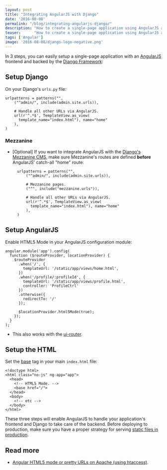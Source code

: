 ```yaml
---
layout: post
title: "Integrating AngularJS with Django"
date: '2016-08-08'
permalink: "/blog/integrating-angularjs-django/"
description: "How to create a single-page application using AngularJS and the Django Framework."
teaser:      "How to create a single-page application using AngularJS and the Django Framework."
tags: ['Angular']
image: '2016-08-08/django-logo-negative.png'
---
```


In 3 steps, you can easily setup a single-page application with an [AngularJS](https://angularjs.org/) frontend and backed by the [Django Framework](https://www.djangoproject.com/):

## Setup Django

On your Django's `urls.py` file:

    urlpatterns = patterns("",
        ("^admin/", include(admin.site.urls)),

        # Handle all other URLs via AngularJS.
        url(r'^.*$', TemplateView.as_view(
          template_name="index.html"), name="home"
        ),
    )

### Mezzanine

* [Optional] If you want to integrate AngularJS with the [Django's Mezzanine CMS](http://mezzanine.jupo.org/), make sure Mezzanine's routes are defined **before** AngularJS' catch-all "home" route:

        urlpatterns = patterns("",
            ("^admin/", include(admin.site.urls)),

            # Mezzanine pages.
            ("^", include("mezzanine.urls")),

            # Handle all other URLs via AngularJS.
            url(r'^.*$', TemplateView.as_view(
              template_name="index.html"), name="home"
            ),
        )

## Setup AngularJS

Enable HTML5 Mode in your AngularJS configuration module:

    angular.module('app').config(
      function ($routeProvider, locationProvider) {
        $routeProvider
          .when('/', {
            templateUrl: '/static/app/views/home.html',
          })
          .when('/profile/:profileId', {
            templateUrl: '/static/app/views/profile.html',
            controller: 'ProfileCtrl'
          })
          .otherwise({
            redirectTo: '/'
          });

          $locationProvider.html5Mode(true);
        });
      }
    );

* This also works with the [ui-router](https://github.com/angular-ui/ui-router).

## Setup the HTML

Set the [base](https://developer.mozilla.org/en/docs/Web/HTML/Element/base) tag in your main `index.html` file:

    <!doctype html>
    <html class="no-js" ng-app="app">
      <head>
        <!-- HTML5 Mode. -->
        <base href="/">
      </head>
      <body>
        <!-- etc -->
      </body>
    </html>

These three steps will enable AngularJS to handle your application's frontend and Django to take care of the backend. Before deploying to production, make sure you have a proper strategy for serving [static files in production](https://docs.djangoproject.com/en/1.10/howto/static-files/deployment/#serving-static-files-in-production).

## Read more

* [Angular HTML5 mode or pretty URLs on Apache (using htaccess)](https://ngmilk.rocks/2015/03/09/angularjs-html5-mode-or-pretty-urls-on-apache-using-htaccess/).
